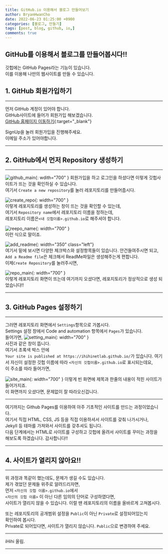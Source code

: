 ```yaml
---
title: GitHub.io 이용해서 블로그 만들어보기
author: BryanHwanCho
date: 2022-06-23 01:25:00 +0900
categories: [블로그, 만들기]
tags: [post, blog, github, io,]
comments: true
---
```


## GitHub를 이용해서 블로그를 만들어봅시다!!
깃헙에는 GitHub Pages라는 기능이 있습니다.  
이를 이용해 나만의 웹사이트를 만들 수 있습니다.

## 1. GitHub 회원가입하기
---  
먼저 GitHub 계정이 있어야 합니다.  
GitHub사이트에 들어가 회원가입 해보겠습니다.  
[GitHub 홈페이지 이동하기](https://github.com/){:target="_blank"}  
  
SignUp을 눌러 회원가입을 진행해주세요.  
이메일 주소가 있어야합니다.  

----
## 2. GitHub에서 먼저 Repository 생성하기
---  
![github_main](/img/post_img/how_to_use/github_main.png){: wdith="700"  }
회원가입을 하고 로그인을 하셨다면 이렇게 깃헙사이트가 뜨는 것을 확인하실 수 있습니다.  
여기서 ```Create a new repository```를 눌러 레포지토리를 만들어줍시다.  
  
![create_repo](/img/post_img/how_to_use/create_repo.png){: width="700"  }  
이렇게 레포지토리를 생성하는 창이 뜨는 것을 확인할 수 있는데,  
여기서 ```Repository name```에서 레포지토리 이름을 정하는데,  
레포지토리 이름은```<내 깃헙이름>.github.io```로 해주셔야 합니다.

![reepo_name](/img/post_img/how_to_use/repo_name.png){: width="700"  }  
이런 식으로 말이죠.

![add_readme](/img/post_img/how_to_use/add_readme.png){: width="350" class="left"}    
여기서 밑에 보시면 다양한 체크박스와 설정항목들이 있습니다. 안건들여주시면 되고,  
```Add a Readme file```은 체크해서 ReadMe파일은 생성해주는게 편합니다.  
이제```Create Repository```를 눌러주시면,  
  
![repo_main](/img/post_img/how_to_use/repo_main.png){: width="700"  }  
이렇게 레포지토리 화면이 뜨는데 여기까지 오셨다면,
레포지토리가 정상적으로 생성 되었습니다!!  
  
---
## 3. GitHub Pages 설정하기  
---
그러면 레포지토리 화면에서 ```Settings```항목으로 가봅시다.  
Settings 설정 창에서 Code and automation 항목에서 ```Pages```가 있습니다.  
들어가면,
![setting_main](/img/post_img/how_to_use/setting_main.png){: width="700"  }  
사진과 같은 창이 뜹니다.  
여기서 초록색 박스 안에  
```Your site is published at https://ihihinetlab.github.io/```가 있습니다.
여기서 자신이 설정한 깃헙 이름에 따라 ```<자신의 깃헙이름>.github.io```로 표시되는데요,  
이 주소를 따라 들어가면,  

![site_main](/img/post_img/how_to_use/io_site.png){: width="700"  }
이렇게 빈 화면에 제목과 한줄의 내용이 적힌 사이트가 들어가지죠.  
이 화면까지 오셨다면, 문제없이 잘 따라오신겁니다.  

---
여기까지는 Github Pages를 이용하여 아주 기초적인 사이트를 만드는 과정이었습니다.  
여기서 직접 HTML, CSS, JS 등을 직접 이용하셔서 사이트를 갖춰 나가시거나,  
Jekyll 등 테마를 가져와서 사이트를 갖추셔도 됩니다.  
다음 단계에서는 HTML로 사이트를 구성하고 깃헙에 올려서 사이트를 꾸미는 과정을  
해보도록 하겠습니다.  감사합니다!!  

---
## 4. 사이트가 열리지 않아요!!  
---
위 과정과 똑같이 했는데도, 문제가 생길 수도 있습니다.  
제가 겪었던 문제들 위주로 알려드리자면,  
먼저 ```<자신의 깃헙 이름>.github.io```에서  
```<자신의 깃헙 이름>``` 이 아닌 다른 임의의 단어로 구성하였다면,  
사이트가 열리지 않을 수 있습니다. 이럴 땐 레포지토리의 이름을 올바르게 고쳐봅시다.  
  
또는 레포지토리의 공개범위 설정을 ```Public```이 아닌 ```Private```로 설정되어있는지  
확인하여 봅시다.  
Private로 되어있다면, 사이트가 열리지 않습니다. ```Public```으로 변경하여 주세요.  

---
iHihi 올림.  

---
